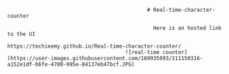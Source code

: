                                                 # Real-time-character-counter

                                                   Here is an hosted link to the UI
                                          https://techieemy.github.io/Real-time-character-counter/
                                          ![real-time counter](https://user-images.githubusercontent.com/109935893/211150316-a152e1df-b6fe-4700-995e-84137eb47bcf.JPG)

